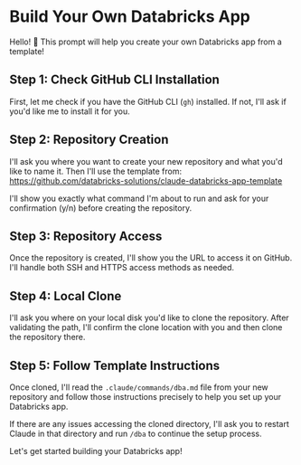 # Build Your Own Databricks App

Hello! 👋 This prompt will help you create your own Databricks app from a template!

## Step 1: Check GitHub CLI Installation

First, let me check if you have the GitHub CLI (`gh`) installed. If not, I'll ask if you'd like me to install it for you.

## Step 2: Repository Creation

I'll ask you where you want to create your new repository and what you'd like to name it. Then I'll use the template from:
https://github.com/databricks-solutions/claude-databricks-app-template

I'll show you exactly what command I'm about to run and ask for your confirmation (y/n) before creating the repository.

## Step 3: Repository Access

Once the repository is created, I'll show you the URL to access it on GitHub. I'll handle both SSH and HTTPS access methods as needed.

## Step 4: Local Clone

I'll ask you where on your local disk you'd like to clone the repository. After validating the path, I'll confirm the clone location with you and then clone the repository there.

## Step 5: Follow Template Instructions

Once cloned, I'll read the `.claude/commands/dba.md` file from your new repository and follow those instructions precisely to help you set up your Databricks app.

If there are any issues accessing the cloned directory, I'll ask you to restart Claude in that directory and run `/dba` to continue the setup process.

Let's get started building your Databricks app!